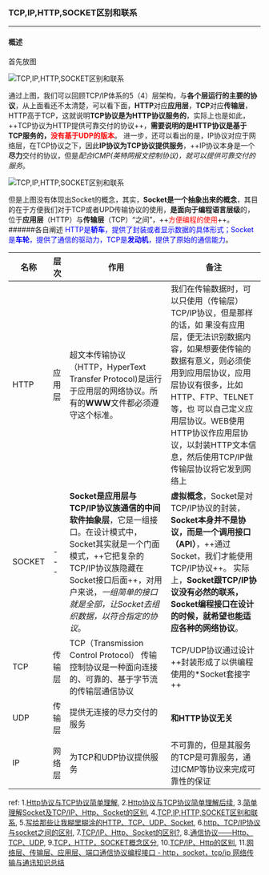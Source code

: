 ### TCP,IP,HTTP,SOCKET区别和联系
***
#### 概述
首先放图

![TCP,IP,HTTP,SOCKET区别和联系](http://images.cnblogs.com/cnblogs_com/prayjourney/1041349/o_TCP,IP,HTTP,SOCKET%e5%8c%ba%e5%88%ab%e5%92%8c%e8%81%94%e7%b3%bb2.png)

通过上图，我们可以回顾TCP/IP体系的5（4）层架构，与**各个层运行的主要的协议**，从上面看还不太清楚，可以看下面，**HTTP**对应**应用层**，**TCP**对应**传输层**，HTTP高于TCP，这就说明**TCP协议是为HTTP协议服务的**，实际上也是如此，++TCP协议为HTTP提供可靠交付的协议++，**需要说明的是HTTP协议是基于TCP服务的，<font color=red>没有基于UDP的版本</font>**。
进一步，还可以看出的是，IP协议对应于网络层，在TCP协议之下，因此**IP协议为TCP协议提供服务**，++IP协议本身是一个**尽力**交付的协议，但是*配合ICMP(英特网报文控制协议)，就可以提供可靠交付的服务*。

![TCP,IP,HTTP,SOCKET区别和联系](http://images.cnblogs.com/cnblogs_com/prayjourney/1041349/o_TCP,IP,HTTP,SOCKET%e5%8c%ba%e5%88%ab%e5%92%8c%e8%81%94%e7%b3%bb.png)

但是上图没有体现出Socket的概念，其实，**Socket是一个抽象出来的概念**，其目的在于方便我们对于TCP或者UPD传输协议的使用，**是面向于编程语言层级**的，位于**应用层**（HTTP）与**传输层**（TCP）“之间”，++<font color=red>方便编程的使用</font>++。
######各自阐述
<font color=Blue>HTTP是**轿车**，提供了封装或者显示数据的具体形式；Socket是**车轮**，提供了通信的驱动力，TCP是**发动机**，提供了原始的通信能力</font>。

| 名称 | 层次 | 作用 | 备注 |
|--------|--------|--------|--------|
|  HTTP      |   应用层     |  超文本传输协议（HTTP，HyperText Transfer Protocol)是运行于应用层的网络协议。所有的**WWW**文件都必须遵守这个标准。 |   我们在传输数据时，可以只使用（传输层）TCP/IP协议，但是那样的话，如 果没有应用层，便无法识别数据内容，如果想要使传输的数据有意义，则必须使用到应用层协议，应用层协议有很多，比如HTTP、FTP、TELNET等，也 可以自己定义应用层协议。WEB使用HTTP协议作应用层协议，以封装HTTP文本信息，然后使用TCP/IP做传输层协议将它发到网络上     |
|  SOCKET    |   \-\-\-    |  **Socket是应用层与TCP/IP协议族通信的中间软件抽象层**，它是一组接口。在设计模式中，Socket其实就是一个门面模式，++它把复杂的TCP/IP协议族隐藏在Socket接口后面++，对用户来说，*一组简单的接口就是全部，让Socket去组织数据，以符合指定的协议*。      |   **虚拟概念**，Socket是对TCP/IP协议的封装，**Socket本身并不是协议，而是一个调用接口（API）**，++通过Socket，我们才能使用TCP/IP协议++。 实际上，**Socket跟TCP/IP协议没有必然的联系，Socket编程接口在设计的时候，就希望也能适应各种的网络协议**。    |
|  TCP      |  传输层      |  TCP（Transmission Control Protocol） 传输控制协议是一种面向连接的、可靠的、基于字节流的传输层通信协议 |  TCP/UDP协议通过设计++封装形成了以供编程使用的*Socket套接字++     |
|  UDP      |  传输层      |  提供无连接的尽力交付的服务    |  **和HTTP协议无关**      |
|  IP       |  网络层      |  为TCP和UDP协议提供服务      |  不可靠的，但是其服务的TCP是可靠服务，通过ICMP等协议来完成可靠性的保证  |


ref:
1.[Http协议与TCP协议简单理解](http://blog.csdn.net/sundacheng1989/article/details/28239711), 2.[Http协议与TCP协议简单理解后续](http://blog.csdn.net/sundacheng1989/article/details/52437128), 3.[简单理解Socket及TCP/IP、Http、Socket的区别](http://blog.csdn.net/jenminzhang/article/details/47017741), 4.[TCP,IP,HTTP,SOCKET区别和联系](http://www.cnblogs.com/lavenderone/archive/2011/10/14/2212523.html), 5.[写给那些让我糊里糊涂的HTTP、TCP、UDP、Socket](http://blog.csdn.net/xijiaohuangcao/article/details/6105623), 6.[http、TCP/IP协议与socket之间的区别](http://www.cnblogs.com/iOS-mt/p/4264675.html), 7.[TCP/IP、Http、Socket的区别?](https://www.zhihu.com/question/39541968), 8.[通信协议——Http、TCP、UDP](2867720), 9.[TCP，HTTP，SOCKET概念区分](http://blog.csdn.net/zhongguomin/article/details/6052319), 10.[TCP/IP、Http的区别](http://www.cnblogs.com/renyuan/archive/2013/01/19/2867720.html), 11.[网络层、传输层、应用层、端口通信协议编程接口 - http，socket，tcp/ip 网络传输与通讯知识总结](http://www.cnblogs.com/dev-xp/p/5714833.html)